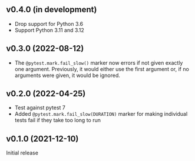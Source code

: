 v0.4.0 (in development)
-----------------------
- Drop support for Python 3.6
- Support Python 3.11 and 3.12

v0.3.0 (2022-08-12)
-------------------
- The `@pytest.mark.fail_slow()` marker now errors if not given exactly one
  argument.  Previously, it would either use the first argument or, if no
  arguments were given, it would be ignored.

v0.2.0 (2022-04-25)
-------------------
- Test against pytest 7
- Added `@pytest.mark.fail_slow(DURATION)` marker for making individual tests
  fail if they take too long to run

v0.1.0 (2021-12-10)
-------------------
Initial release
